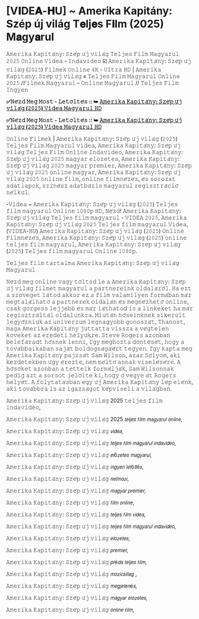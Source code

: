 # [V𝐈DE𝐀-𝐇U] ~ Amerika Kapitány: Szép új világ T𝐞lj𝐞s F𝐢lm (2025) M𝐚gy𝐚rul
𝙰𝚖𝚎𝚛𝚒𝚔𝚊 𝙺𝚊𝚙𝚒𝚝𝚊́𝚗𝚢: 𝚂𝚣𝚎́𝚙 𝚞́𝚓 𝚟𝚒𝚕𝚊́𝚐 𝚃𝚎𝚕𝚓𝚎𝚜 𝙵𝚒𝚕𝚖 𝙼𝚊𝚐𝚢𝚊𝚛𝚞𝚕 𝟸𝟶𝟸𝟻 𝙾𝚗𝚕𝚒𝚗𝚎 𝚅𝚒𝚍𝚎𝚊 - 𝙸𝚗𝚍𝚊𝚟𝚒𝚍𝚎𝚘 ☑️ 𝙰𝚖𝚎𝚛𝚒𝚔𝚊 𝙺𝚊𝚙𝚒𝚝𝚊́𝚗𝚢: 𝚂𝚣𝚎́𝚙 𝚞́𝚓 𝚟𝚒𝚕𝚊́𝚐 (𝟸𝟶𝟸𝟻) 𝙵𝚒𝚕𝚖𝚎𝚔 𝙾𝚗𝚕𝚒𝚗𝚎 𝟺𝙺 - 𝚄𝚕𝚝𝚛𝚊 𝙷𝙳 | 𝙰𝚖𝚎𝚛𝚒𝚔𝚊 𝙺𝚊𝚙𝚒𝚝𝚊́𝚗𝚢: 𝚂𝚣𝚎́𝚙 𝚞́𝚓 𝚟𝚒𝚕𝚊́𝚐 « 𝚃𝚎𝚕𝚓𝚎𝚜 𝙵𝚒𝚕𝚖 𝙼𝚊𝚐𝚢𝚊𝚛𝚞𝚕 𝙾𝚗𝚕𝚒𝚗𝚎 𝟸𝟶𝟸𝟻 /𝙵𝚒𝚕𝚖𝚎𝚔 𝙼𝚊𝚐𝚢𝚊𝚛𝚞𝚕 – 𝙾𝚗𝚕𝚒𝚗𝚎 𝙼𝚊𝚐𝚢𝚊𝚛𝚞𝚕 // 𝚃𝚎𝚕𝚓𝚎𝚜 𝙵𝚒𝚕𝚖 𝙸𝚗𝚐𝚢𝚎𝚗

**✅𝙽𝚎́𝚣𝚍 𝙼𝚎𝚐 𝙼𝚘𝚜𝚝 - 𝙻𝚎𝚝𝚘̈𝚕𝚝𝚎́𝚜 :: ➥ [𝙰𝚖𝚎𝚛𝚒𝚔𝚊 𝙺𝚊𝚙𝚒𝚝𝚊́𝚗𝚢: 𝚂𝚣𝚎́𝚙 𝚞́𝚓 𝚟𝚒𝚕𝚊́𝚐 (𝟸𝟶𝟸𝟻) 𝚅𝚒𝚍𝚎𝚊 𝙼𝚊𝚐𝚢𝚊𝚛𝚞𝚕 𝙷𝙳](https://t.co/HCWeesUVeE)**

**✅𝙽𝚎́𝚣𝚍 𝙼𝚎𝚐 𝙼𝚘𝚜𝚝 - 𝙻𝚎𝚝𝚘̈𝚕𝚝𝚎́𝚜 :: ➥ [𝙰𝚖𝚎𝚛𝚒𝚔𝚊 𝙺𝚊𝚙𝚒𝚝𝚊́𝚗𝚢: 𝚂𝚣𝚎́𝚙 𝚞́𝚓 𝚟𝚒𝚕𝚊́𝚐 (𝟸𝟶𝟸𝟻) 𝚅𝚒𝚍𝚎𝚊 𝙼𝚊𝚐𝚢𝚊𝚛𝚞𝚕 𝙷𝙳](https://t.co/HCWeesUVeE)**

𝙾𝚗𝚕𝚒𝚗𝚎 𝙵𝚒𝚕𝚖𝚎𝚔 | 𝙰𝚖𝚎𝚛𝚒𝚔𝚊 𝙺𝚊𝚙𝚒𝚝𝚊́𝚗𝚢: 𝚂𝚣𝚎́𝚙 𝚞́𝚓 𝚟𝚒𝚕𝚊́𝚐 (𝟸𝟶𝟸𝟻) 𝚃𝚎𝚕𝚓𝚎𝚜 𝙵𝚒𝚕𝚖 𝙼𝚊𝚐𝚢𝚊𝚛𝚞𝚕 𝚟𝚒𝚍𝚎𝚊, 𝙰𝚖𝚎𝚛𝚒𝚔𝚊 𝙺𝚊𝚙𝚒𝚝𝚊́𝚗𝚢: 𝚂𝚣𝚎́𝚙 𝚞́𝚓 𝚟𝚒𝚕𝚊́𝚐 𝚃𝚎𝚕𝚓𝚎𝚜 𝙵𝚒𝚕𝚖 𝙾𝚗𝚕𝚒𝚗𝚎 𝙸𝚗𝚍𝚊𝚟𝚒𝚍𝚎𝚘, 𝙰𝚖𝚎𝚛𝚒𝚔𝚊 𝙺𝚊𝚙𝚒𝚝𝚊́𝚗𝚢: 𝚂𝚣𝚎́𝚙 𝚞́𝚓 𝚟𝚒𝚕𝚊́𝚐 𝟸𝟶𝟸𝟻 𝚖𝚊𝚐𝚢𝚊𝚛 𝚎𝚕𝚘𝚣𝚎𝚝𝚎𝚜, 𝙰𝚖𝚎𝚛𝚒𝚔𝚊 𝙺𝚊𝚙𝚒𝚝𝚊́𝚗𝚢: 𝚂𝚣𝚎́𝚙 𝚞́𝚓 𝚟𝚒𝚕𝚊́𝚐 𝟸𝟶𝟸𝟻 𝚖𝚊𝚐𝚢𝚊𝚛 𝚙𝚛𝚎𝚖𝚒𝚎𝚛, 𝙰𝚖𝚎𝚛𝚒𝚔𝚊 𝙺𝚊𝚙𝚒𝚝𝚊́𝚗𝚢: 𝚂𝚣𝚎́𝚙 𝚞́𝚓 𝚟𝚒𝚕𝚊́𝚐 𝟸𝟶𝟸𝟻 𝚘𝚗𝚕𝚒𝚗𝚎 𝚖𝚊𝚐𝚢𝚊𝚛, 𝙰𝚖𝚎𝚛𝚒𝚔𝚊 𝙺𝚊𝚙𝚒𝚝𝚊́𝚗𝚢: 𝚂𝚣𝚎́𝚙 𝚞́𝚓 𝚟𝚒𝚕𝚊́𝚐 𝟸𝟶𝟸𝟻 𝚘𝚗𝚕𝚒𝚗𝚎 𝚏𝚒𝚕𝚖, 𝚘𝚗𝚕𝚒𝚗𝚎 𝚏𝚒𝚕𝚖𝚗𝚎́𝚣𝚎́𝚜, 𝚎́𝚜 𝚜𝚘𝚛𝚘𝚣𝚊𝚝 𝚊𝚍𝚊𝚝𝚕𝚊𝚙𝚘𝚔, 𝚜𝚣𝚒́𝚗𝚎́𝚜𝚣 𝚊𝚍𝚊𝚝𝚋𝚊́𝚣𝚒𝚜 𝚖𝚊𝚐𝚢𝚊𝚛𝚞𝚕 𝚛𝚎𝚐𝚒𝚜𝚣𝚝𝚛𝚊́𝚌𝚒𝚘́ 𝚗𝚎́𝚕𝚔𝚞̈𝚕.

-𝚅𝚒𝚍𝚎𝚊 ~ 𝙰𝚖𝚎𝚛𝚒𝚔𝚊 𝙺𝚊𝚙𝚒𝚝𝚊́𝚗𝚢: 𝚂𝚣𝚎́𝚙 𝚞́𝚓 𝚟𝚒𝚕𝚊́𝚐 (𝟸𝟶𝟸𝟻) 𝚃𝚎𝚕𝚓𝚎𝚜 𝚏𝚒𝚕𝚖 𝚖𝚊𝚐𝚢𝚊𝚛𝚞𝚕 𝙾𝚗𝚕𝚒𝚗𝚎 𝟷𝟶𝟾𝟶𝚙 𝙷𝙳, 𝙽𝚎́𝚣𝚍! 𝙰𝚖𝚎𝚛𝚒𝚔𝚊 𝙺𝚊𝚙𝚒𝚝𝚊́𝚗𝚢: 𝚂𝚣𝚎́𝚙 𝚞́𝚓 𝚟𝚒𝚕𝚊́𝚐 𝚃𝚎𝚕𝚓𝚎𝚜 𝚏𝚒𝚕𝚖 𝚖𝚊𝚐𝚢𝚊𝚛𝚞𝚕 - 𝚅𝙸𝙳𝙴𝙰 𝟸𝟶𝟸𝟻, 𝙰𝚖𝚎𝚛𝚒𝚔𝚊 𝙺𝚊𝚙𝚒𝚝𝚊́𝚗𝚢: 𝚂𝚣𝚎́𝚙 𝚞́𝚓 𝚟𝚒𝚕𝚊́𝚐 𝟸𝟶𝟸𝟻 𝚃𝚎𝚕𝚓𝚎𝚜 𝚏𝚒𝚕𝚖 𝚖𝚊𝚐𝚢𝚊𝚛𝚞𝚕 𝚅𝚒𝚍𝚎𝚊, (𝚅𝙸𝙳𝙴𝙰-𝙷𝚄) 𝙰𝚖𝚎𝚛𝚒𝚔𝚊 𝙺𝚊𝚙𝚒𝚝𝚊́𝚗𝚢: 𝚂𝚣𝚎́𝚙 𝚞́𝚓 𝚟𝚒𝚕𝚊́𝚐 (𝟸𝟶𝟸𝟻) 𝙾𝚗𝚕𝚒𝚗𝚎 𝙵𝚒𝚕𝚖𝚗𝚎́𝚣𝚎́𝚜, 𝙰𝚖𝚎𝚛𝚒𝚔𝚊 𝙺𝚊𝚙𝚒𝚝𝚊́𝚗𝚢: 𝚂𝚣𝚎́𝚙 𝚞́𝚓 𝚟𝚒𝚕𝚊́𝚐 (𝟸𝟶𝟸𝟻) 𝚘𝚗𝚕𝚒𝚗𝚎 𝚝𝚎𝚕𝚓𝚎𝚜 𝚏𝚒𝚕𝚖 𝚖𝚊𝚐𝚢𝚊𝚛𝚞𝚕, 𝙰𝚖𝚎𝚛𝚒𝚔𝚊 𝙺𝚊𝚙𝚒𝚝𝚊́𝚗𝚢: 𝚂𝚣𝚎́𝚙 𝚞́𝚓 𝚟𝚒𝚕𝚊́𝚐 (𝟸𝟶𝟸𝟻) 𝚃𝚎𝚕𝚓𝚎𝚜 𝚏𝚒𝚕𝚖 𝚖𝚊𝚐𝚢𝚊𝚛𝚞𝚕 𝙾𝚗𝚕𝚒𝚗𝚎 𝟷𝟶𝟾𝟶𝚙.

𝚃𝚎𝚕𝚓𝚎𝚜 𝚏𝚒𝚕𝚖 𝚝𝚊𝚛𝚝𝚊𝚕𝚖𝚊 𝙰𝚖𝚎𝚛𝚒𝚔𝚊 𝙺𝚊𝚙𝚒𝚝𝚊́𝚗𝚢: 𝚂𝚣𝚎́𝚙 𝚞́𝚓 𝚟𝚒𝚕𝚊́𝚐 𝙼𝚊𝚐𝚢𝚊𝚛𝚞𝚕

𝙽𝚎́𝚣𝚍 𝚖𝚎𝚐 𝚘𝚗𝚕𝚒𝚗𝚎 𝚟𝚊𝚐𝚢 𝚝𝚘̈𝚕𝚝𝚜𝚍 𝚕𝚎 𝚊 𝙰𝚖𝚎𝚛𝚒𝚔𝚊 𝙺𝚊𝚙𝚒𝚝𝚊́𝚗𝚢: 𝚂𝚣𝚎́𝚙 𝚞́𝚓 𝚟𝚒𝚕𝚊́𝚐 𝚏𝚒𝚕𝚖𝚎𝚝 𝚖𝚊𝚐𝚢𝚊𝚛𝚞𝚕 𝚊 𝚙𝚊𝚛𝚝𝚗𝚎𝚛𝚎𝚒𝚗𝚔 𝚘𝚕𝚍𝚊𝚕𝚊́𝚛𝚘́𝚕. 𝙷𝚊 𝚎𝚣𝚝 𝚊 𝚜𝚣𝚘̈𝚟𝚎𝚐𝚎𝚝 𝚕𝚊́𝚝𝚘𝚍 𝚊𝚔𝚔𝚘𝚛 𝚎𝚣 𝚊 𝚏𝚒𝚕𝚖 𝚟𝚊𝚕𝚊𝚖𝚒𝚕𝚢𝚎𝚗 𝚏𝚘𝚛𝚖𝚊́𝚋𝚊𝚗 𝚖𝚊́𝚛 𝚖𝚎𝚐𝚝𝚊𝚕𝚊́𝚕𝚑𝚊𝚝𝚘́ 𝚊 𝚙𝚊𝚛𝚝𝚗𝚎𝚛𝚎𝚔 𝚘𝚕𝚍𝚊𝚕𝚊́𝚗 𝚎́𝚜 𝚖𝚎𝚐𝚗𝚎́𝚣𝚑𝚎𝚝𝚘̋ 𝚘𝚗𝚕𝚒𝚗𝚎, 𝚌𝚜𝚊𝚔 𝚐𝚘̈𝚛𝚐𝚎𝚜𝚜 𝚕𝚎𝚓𝚓𝚎𝚋𝚋 𝚎́𝚜 𝚖𝚊́𝚛 𝚕𝚊́𝚝𝚑𝚊𝚝𝚘𝚍 𝚒𝚜 𝚊 𝚕𝚒𝚗𝚔𝚎𝚔𝚎𝚝 𝚑𝚊 𝚖𝚊́𝚛 𝚛𝚎𝚐𝚒𝚜𝚣𝚝𝚛𝚊́𝚕𝚝𝚊́𝚕 𝚘𝚕𝚍𝚊𝚕𝚞𝚗𝚔𝚛𝚊. 𝙼𝚒𝚞𝚝𝚊́𝚗 𝚑𝚘̋𝚜𝚎𝚒𝚗𝚔𝚗𝚎𝚔 𝚜𝚒𝚔𝚎𝚛𝚞̈𝚕𝚝 𝚕𝚎𝚐𝚢𝚘̋𝚣𝚗𝚒𝚞̈𝚔 𝚊𝚣 𝚞𝚗𝚒𝚟𝚎𝚛𝚣𝚞𝚖 𝚕𝚎𝚐𝚗𝚊𝚐𝚢𝚘𝚋𝚋 𝚐𝚘𝚗𝚘𝚜𝚣𝚊́𝚝, 𝚃𝚑𝚊𝚗𝚘𝚜𝚝, 𝚖𝚊𝚐𝚊 𝙰𝚖𝚎𝚛𝚒𝚔𝚊 𝙺𝚊𝚙𝚒𝚝𝚊́𝚗𝚢 𝚓𝚞𝚝𝚝𝚊𝚝𝚝𝚊 𝚟𝚒𝚜𝚜𝚣𝚊 𝚊 𝚟𝚎́𝚐𝚝𝚎𝚕𝚎𝚗 𝚔𝚘̈𝚟𝚎𝚔𝚎𝚝 𝚊𝚣 𝚎𝚛𝚎𝚍𝚎𝚝𝚒 𝚑𝚎𝚕𝚢𝚞̈𝚔𝚛𝚎. 𝚂𝚝𝚎𝚟𝚎 𝚁𝚘𝚐𝚎𝚛𝚜 𝚊𝚣𝚘𝚗𝚋𝚊𝚗 𝚋𝚎𝚕𝚎𝚏𝚊́𝚛𝚊𝚍𝚝 𝚑𝚘̋𝚜𝚗𝚎𝚔 𝚕𝚎𝚗𝚗𝚒, 𝚒́𝚐𝚢 𝚖𝚎𝚐𝚑𝚘𝚣𝚝𝚊 𝚍𝚘̈𝚗𝚝𝚎́𝚜𝚎́𝚝, 𝚑𝚘𝚐𝚢 𝚊 𝚝𝚘𝚟𝚊́𝚋𝚋𝚊𝚒𝚔𝚊𝚋𝚊𝚗 𝚜𝚊𝚓𝚊́𝚝 𝚋𝚘𝚕𝚍𝚘𝚐𝚜𝚊́𝚐𝚊́𝚎́𝚛𝚝 𝚝𝚎𝚐𝚢𝚎𝚗. 𝙸́𝚐𝚢 𝚔𝚊𝚙𝚝𝚊 𝚖𝚎𝚐 𝙰𝚖𝚎𝚛𝚒𝚔𝚊 𝙺𝚊𝚙𝚒𝚝𝚊́𝚗𝚢 𝚙𝚊𝚓𝚣𝚜𝚊́𝚝 𝚂𝚊𝚖 𝚆𝚒𝚕𝚜𝚘𝚗, 𝚊𝚣𝚊𝚣 𝚂𝚘́𝚕𝚢𝚘𝚖, 𝚊𝚔𝚒 𝚔𝚎𝚣𝚍𝚎𝚝𝚎𝚔𝚋𝚎𝚗 𝚞́𝚐𝚢 𝚎́𝚛𝚎𝚣𝚝𝚎, 𝚗𝚎𝚖 𝚖𝚎́𝚕𝚝𝚘́ 𝚊𝚗𝚗𝚊𝚔 𝚟𝚒𝚜𝚎𝚕𝚎́𝚜𝚎́𝚛𝚎. 𝙰 𝚑𝚘̋𝚜𝚘̈𝚔𝚎𝚝 𝚊𝚣𝚘𝚗𝚋𝚊𝚗 𝚊 𝚝𝚎𝚝𝚝𝚎𝚒𝚔 𝚏𝚘𝚛𝚖𝚊́𝚕𝚓𝚊́𝚔, 𝚂𝚊𝚖 𝚆𝚒𝚕𝚜𝚘𝚗𝚗𝚊𝚔 𝚙𝚎𝚍𝚒𝚐 𝚊𝚣𝚝 𝚊 𝚜𝚘𝚛𝚜𝚘𝚝 𝚓𝚎𝚕𝚘̈𝚕𝚝𝚎 𝚔𝚒, 𝚑𝚘𝚐𝚢 𝚘̋ 𝚟𝚎𝚐𝚢𝚎 𝚊́𝚝 𝚁𝚘𝚐𝚎𝚛𝚜 𝚑𝚎𝚕𝚢𝚎́𝚝. 𝙰 𝚏𝚘𝚕𝚢𝚝𝚊𝚝𝚊́𝚜𝚋𝚊𝚗 𝚎𝚐𝚢 𝚞́𝚓 𝙰𝚖𝚎𝚛𝚒𝚔𝚊 𝙺𝚊𝚙𝚒𝚝𝚊́𝚗𝚢 𝚕𝚎́𝚙 𝚎𝚕𝚎́𝚗𝚔, 𝚊𝚔𝚒 𝚝𝚘𝚟𝚊́𝚋𝚋𝚛𝚊 𝚒𝚜 𝚊𝚣 𝚒𝚐𝚊𝚣𝚜𝚊́𝚐𝚘𝚝 𝚔𝚎́𝚙𝚟𝚒𝚜𝚎𝚕𝚒 𝚊 𝚟𝚒𝚕𝚊́𝚐𝚋𝚊𝚗.

𝙰𝚖𝚎𝚛𝚒𝚔𝚊 𝙺𝚊𝚙𝚒𝚝𝚊́𝚗𝚢: 𝚂𝚣𝚎́𝚙 𝚞́𝚓 𝚟𝚒𝚕𝚊́𝚐 2025 𝚝𝚎𝚕𝚓𝚎𝚜 𝚏𝚒𝚕𝚖 𝚒𝚗𝚍𝚊𝚟𝚒𝚍𝚎𝚘,

𝙰𝚖𝚎𝚛𝚒𝚔𝚊 𝙺𝚊𝚙𝚒𝚝𝚊́𝚗𝚢: 𝚂𝚣𝚎́𝚙 𝚞́𝚓 𝚟𝚒𝚕𝚊́𝚐 2025 𝘵𝘦𝘭𝘫𝘦𝘴 𝘧𝘪𝘭𝘮 𝘮𝘢𝘨𝘺𝘢𝘳𝘶𝘭 𝘰𝘯𝘭𝘪𝘯𝘦,

𝙰𝚖𝚎𝚛𝚒𝚔𝚊 𝙺𝚊𝚙𝚒𝚝𝚊́𝚗𝚢: 𝚂𝚣𝚎́𝚙 𝚞́𝚓 𝚟𝚒𝚕𝚊́𝚐 𝘷𝘪𝘥𝘦𝘢,

𝙰𝚖𝚎𝚛𝚒𝚔𝚊 𝙺𝚊𝚙𝚒𝚝𝚊́𝚗𝚢: 𝚂𝚣𝚎́𝚙 𝚞́𝚓 𝚟𝚒𝚕𝚊́𝚐 𝘵𝘦𝘭𝘫𝘦𝘴 𝘧𝘪𝘭𝘮 𝘮𝘢𝘨𝘺𝘢𝘳𝘶𝘭 𝘪𝘯𝘥𝘢𝘷𝘪𝘥𝘦𝘰,

𝙰𝚖𝚎𝚛𝚒𝚔𝚊 𝙺𝚊𝚙𝚒𝚝𝚊́𝚗𝚢: 𝚂𝚣𝚎́𝚙 𝚞́𝚓 𝚟𝚒𝚕𝚊́𝚐 𝘦𝘭ő𝘻𝘦𝘵𝘦𝘴 𝘮𝘢𝘨𝘺𝘢𝘳𝘶𝘭,

𝙰𝚖𝚎𝚛𝚒𝚔𝚊 𝙺𝚊𝚙𝚒𝚝𝚊́𝚗𝚢: 𝚂𝚣𝚎́𝚙 𝚞́𝚓 𝚟𝚒𝚕𝚊́𝚐 𝘪𝘯𝘨𝘺𝘦𝘯 𝘭𝘦𝘵ö𝘭𝘵é𝘴,

𝙰𝚖𝚎𝚛𝚒𝚔𝚊 𝙺𝚊𝚙𝚒𝚝𝚊́𝚗𝚢: 𝚂𝚣𝚎́𝚙 𝚞́𝚓 𝚟𝚒𝚕𝚊́𝚐 𝘯𝘦𝘵𝘮𝘰𝘻𝘪,

𝙰𝚖𝚎𝚛𝚒𝚔𝚊 𝙺𝚊𝚙𝚒𝚝𝚊́𝚗𝚢: 𝚂𝚣𝚎́𝚙 𝚞́𝚓 𝚟𝚒𝚕𝚊́𝚐 𝘮𝘢𝘨𝘺𝘢𝘳 𝘱𝘳𝘦𝘮𝘪𝘦𝘳,

𝙰𝚖𝚎𝚛𝚒𝚔𝚊 𝙺𝚊𝚙𝚒𝚝𝚊́𝚗𝚢: 𝚂𝚣𝚎́𝚙 𝚞́𝚓 𝚟𝚒𝚕𝚊́𝚐 𝘧𝘪𝘭𝘮 𝘰𝘯𝘭𝘪𝘯𝘦,

𝙰𝚖𝚎𝚛𝚒𝚔𝚊 𝙺𝚊𝚙𝚒𝚝𝚊́𝚗𝚢: 𝚂𝚣𝚎́𝚙 𝚞́𝚓 𝚟𝚒𝚕𝚊́𝚐 𝘵𝘦𝘭𝘫𝘦𝘴 𝘧𝘪𝘭𝘮 𝘷𝘪𝘥𝘦𝘢,

𝙰𝚖𝚎𝚛𝚒𝚔𝚊 𝙺𝚊𝚙𝚒𝚝𝚊́𝚗𝚢: 𝚂𝚣𝚎́𝚙 𝚞́𝚓 𝚟𝚒𝚕𝚊́𝚐 𝘵𝘦𝘭𝘫𝘦𝘴 𝘧𝘪𝘭𝘮 𝘮𝘢𝘨𝘺𝘢𝘳𝘶𝘭 𝘪𝘯𝘥𝘢𝘷𝘪𝘥𝘦𝘰,

𝙰𝚖𝚎𝚛𝚒𝚔𝚊 𝙺𝚊𝚙𝚒𝚝𝚊́𝚗𝚢: 𝚂𝚣𝚎́𝚙 𝚞́𝚓 𝚟𝚒𝚕𝚊́𝚐 𝘦𝘭𝘰𝘻𝘦𝘵𝘦𝘴,

𝙰𝚖𝚎𝚛𝚒𝚔𝚊 𝙺𝚊𝚙𝚒𝚝𝚊́𝚗𝚢: 𝚂𝚣𝚎́𝚙 𝚞́𝚓 𝚟𝚒𝚕𝚊́𝚐 𝘱𝘳𝘦𝘮𝘪𝘦𝘳,

𝙰𝚖𝚎𝚛𝚒𝚔𝚊 𝙺𝚊𝚙𝚒𝚝𝚊́𝚗𝚢: 𝚂𝚣𝚎́𝚙 𝚞́𝚓 𝚟𝚒𝚕𝚊́𝚐 𝘱𝘳é𝘥𝘢 𝘵𝘦𝘭𝘫𝘦𝘴 𝘧𝘪𝘭𝘮,

𝙰𝚖𝚎𝚛𝚒𝚔𝚊 𝙺𝚊𝚙𝚒𝚝𝚊́𝚗𝚢: 𝚂𝚣𝚎́𝚙 𝚞́𝚓 𝚟𝚒𝚕𝚊́𝚐 𝘮𝘰𝘻𝘪𝘤𝘴𝘪𝘭𝘭𝘢𝘨 ,

𝙰𝚖𝚎𝚛𝚒𝚔𝚊 𝙺𝚊𝚙𝚒𝚝𝚊́𝚗𝚢: 𝚂𝚣𝚎́𝚙 𝚞́𝚓 𝚟𝚒𝚕𝚊́𝚐 𝘮𝘦𝘨𝘫𝘦𝘭𝘦𝘯é𝘴,

𝙰𝚖𝚎𝚛𝚒𝚔𝚊 𝙺𝚊𝚙𝚒𝚝𝚊́𝚗𝚢: 𝚂𝚣𝚎́𝚙 𝚞́𝚓 𝚟𝚒𝚕𝚊́𝚐 𝘮𝘢𝘨𝘺𝘢𝘳 𝘦𝘭𝘰𝘻𝘦𝘵𝘦𝘴,

𝙰𝚖𝚎𝚛𝚒𝚔𝚊 𝙺𝚊𝚙𝚒𝚝𝚊́𝚗𝚢: 𝚂𝚣𝚎́𝚙 𝚞́𝚓 𝚟𝚒𝚕𝚊́𝚐 𝘰𝘯𝘭𝘪𝘯𝘦 𝘧𝘪𝘭𝘮,
